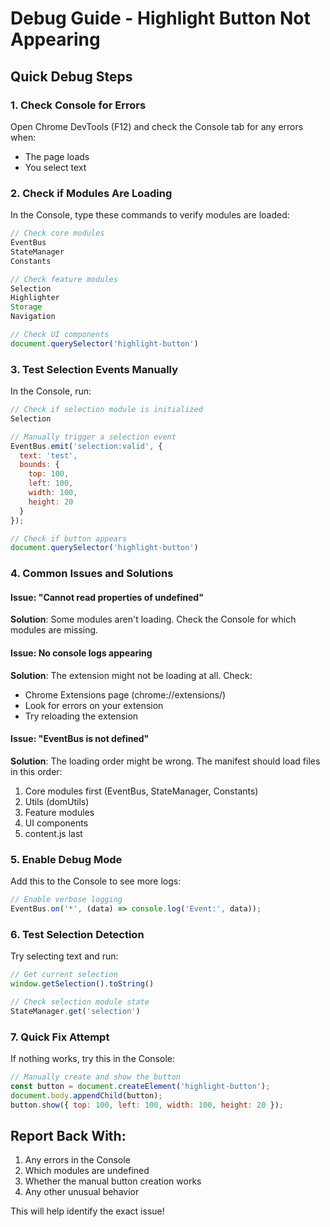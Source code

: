 # Debug Guide - Highlight Button Not Appearing

## Quick Debug Steps

### 1. Check Console for Errors
Open Chrome DevTools (F12) and check the Console tab for any errors when:
- The page loads
- You select text

### 2. Check if Modules Are Loading
In the Console, type these commands to verify modules are loaded:
```javascript
// Check core modules
EventBus
StateManager
Constants

// Check feature modules
Selection
Highlighter
Storage
Navigation

// Check UI components
document.querySelector('highlight-button')
```

### 3. Test Selection Events Manually
In the Console, run:
```javascript
// Check if selection module is initialized
Selection

// Manually trigger a selection event
EventBus.emit('selection:valid', {
  text: 'test',
  bounds: {
    top: 100,
    left: 100,
    width: 100,
    height: 20
  }
});

// Check if button appears
document.querySelector('highlight-button')
```

### 4. Common Issues and Solutions

#### Issue: "Cannot read properties of undefined"
**Solution**: Some modules aren't loading. Check the Console for which modules are missing.

#### Issue: No console logs appearing
**Solution**: The extension might not be loading at all. Check:
- Chrome Extensions page (chrome://extensions/)
- Look for errors on your extension
- Try reloading the extension

#### Issue: "EventBus is not defined"
**Solution**: The loading order might be wrong. The manifest should load files in this order:
1. Core modules first (EventBus, StateManager, Constants)
2. Utils (domUtils)
3. Feature modules
4. UI components
5. content.js last

### 5. Enable Debug Mode
Add this to the Console to see more logs:
```javascript
// Enable verbose logging
EventBus.on('*', (data) => console.log('Event:', data));
```

### 6. Test Selection Detection
Try selecting text and run:
```javascript
// Get current selection
window.getSelection().toString()

// Check selection module state
StateManager.get('selection')
```

### 7. Quick Fix Attempt
If nothing works, try this in the Console:
```javascript
// Manually create and show the button
const button = document.createElement('highlight-button');
document.body.appendChild(button);
button.show({ top: 100, left: 100, width: 100, height: 20 });
```

## Report Back With:
1. Any errors in the Console
2. Which modules are undefined
3. Whether the manual button creation works
4. Any other unusual behavior

This will help identify the exact issue!
